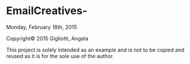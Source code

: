 # EmailCreatives-
Monday, February 16th, 2015

Copyright© 2015 Gigliotti, Angela

This project is solely intended as an example and is not to be copied and reused as it is for the sole use of the author.

